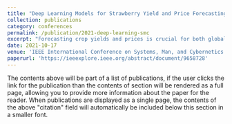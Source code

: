 ```yaml
---
title: "Deep Learning Models for Strawberry Yield and Price Forecasting Using Satellite Images"
collection: publications
category: conferences
permalink: /publication/2021-deep-learning-smc
excerpt: "Forecasting crop yields and prices is crucial for both global food security and providing farmers with valuable information to avoid a price crash. This work proposes a hybrid deep learning model that uses satellite images to forecast strawberry yield along with farmers’ prices, applied in three counties in California. For tractability, a dimensionality reduction technique is applied by converting the images to histograms representing the pixel frequency. The models tested are Convolutional Neural Network (CNN), Variational AutoEncoder (VAE), CNN-Long Short-Term Memory (CNN-LSTM), Stacked AutoEncoder (SAE), and a voting ensemble of CNN-LSTM and SAE. It is found that the proposed voting ensemble of CNN-LSTM and SAE is the best at forecasting the daily strawberry yields and prices in all three counties. Based on an aggregated performance measure (AGM), the voting ensemble model outperforms the models suggested in literature with up to 70% forecasting improvement compared to the CNN model and up to 22% improvement over the CNN-LSTM model."
date: 2021-10-17
venue: 'IEEE International Conference on Systems, Man, and Cybernetics (SMC)'
paperurl: 'https://ieeexplore.ieee.org/abstract/document/9658728'
---
```


The contents above will be part of a list of publications, if the user clicks the link for the publication than the contents of section will be rendered as a full page, allowing you to provide more information about the paper for the reader. When publications are displayed as a single page, the contents of the above "citation" field will automatically be included below this section in a smaller font.

